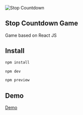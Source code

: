 <img src="" alt="Stop Countdown" />

## Stop Countdown Game
Game based on React JS

## Install

```sh
npm install
```

```sh
npm dev
```

```sh
npm preview
```

## Demo
<a href="https://soltonanna.github.io/stop-countdown/" target="_blank"> Demo </a>
